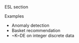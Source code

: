 ESL section

Examples

- Anomaly detection
- Basket recommendation
- ~K~DE on integer discrete data

